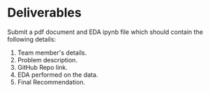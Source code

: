 # Deliverables

Submit a pdf document and EDA ipynb file which should contain the following details:

1. Team member's details.
2. Problem description.
3. GitHub Repo link. 
4. EDA performed on the data.
5. Final Recommendation.

